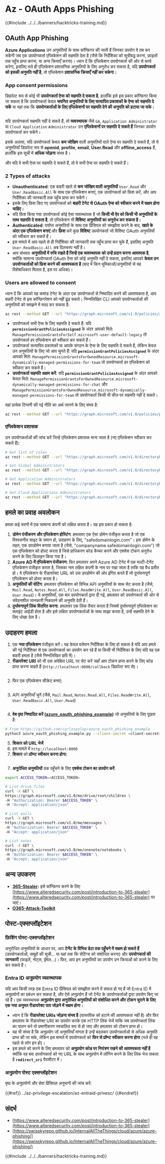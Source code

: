 # Az - OAuth Apps Phishing

{{#include ../../../banners/hacktricks-training.md}}

## OAuth App Phishing

**Azure Applications** उन अनुमतियों के साथ कॉन्फ़िगर की जाती हैं जिनका उपयोग वे तब कर सकेंगी जब एक उपयोगकर्ता एप्लिकेशन की सहमति देता है (जैसे कि निर्देशिका को सूचीबद्ध करना, फ़ाइलों तक पहुँच प्राप्त करना, या अन्य क्रियाएँ करना)। ध्यान दें कि एप्लिकेशन उपयोगकर्ता की ओर से कार्य करेगा, इसलिए भले ही एप्लिकेशन प्रशासनिक अनुमतियों के लिए अनुरोध कर सकता है, यदि **उपयोगकर्ता को इसकी अनुमति नहीं है**, तो एप्लिकेशन **प्रशासनिक क्रियाएँ नहीं कर सकेगा**।

### App consent permissions

डिफ़ॉल्ट रूप से कोई भी **उपयोगकर्ता ऐप्स को सहमति दे सकता है**, हालाँकि इसे इस प्रकार कॉन्फ़िगर किया जा सकता है कि उपयोगकर्ता केवल **चयनित अनुमतियों के लिए सत्यापित प्रकाशकों के ऐप्स को सहमति दे सकें** या यहां तक कि **उपयोगकर्ताओं के लिए एप्लिकेशनों पर सहमति देने की अनुमति को हटाया जा सके**।

<figure><img src="../../../images/image.png" alt=""><figcaption></figcaption></figure>

यदि उपयोगकर्ता सहमति नहीं दे सकते हैं, तो **व्यवस्थापक** जैसे `GA`, `Application Administrator` या `Cloud Application` `Administrator` उन **एप्लिकेशनों पर सहमति दे सकते हैं** जिनका उपयोग उपयोगकर्ता कर सकेंगे।

इसके अलावा, यदि उपयोगकर्ता केवल **कम जोखिम** वाली अनुमतियों वाले ऐप्स पर सहमति दे सकते हैं, तो ये अनुमतियाँ डिफ़ॉल्ट रूप से **openid**, **profile**, **email**, **User.Read** और **offline_access** हैं, हालाँकि इस सूची में **अधिक जोड़ना** संभव है।

और यदि वे सभी ऐप्स पर सहमति दे सकते हैं, तो वे सभी ऐप्स पर सहमति दे सकते हैं।

### 2 Types of attacks

- **Unauthenticated**: एक बाहरी खाते से **कम जोखिम वाली अनुमतियों** `User.Read` और `User.ReadBasic.All` के साथ एक एप्लिकेशन बनाएं, एक उपयोगकर्ता को फ़िश करें, और आप निर्देशिका की जानकारी तक पहुँच प्राप्त कर सकेंगे।
- इसके लिए फ़िश किए गए उपयोगकर्ता को **बाहरी टेनेट से OAuth ऐप्स को स्वीकार करने में सक्षम होना चाहिए**।
- यदि फ़िश किया गया उपयोगकर्ता कोई ऐसा व्यवस्थापक है जो **किसी भी ऐप को किसी भी अनुमतियों के साथ सहमति दे सकता है**, तो एप्लिकेशन भी **विशिष्ट अनुमतियों का अनुरोध कर सकता है**।
- **Authenticated**: पर्याप्त अनुमतियों के साथ एक प्रिंसिपल को समझौता करने के बाद, **खाते के अंदर एक एप्लिकेशन बनाएं** और **फ़िश** करें कुछ **विशिष्ट** उपयोगकर्ता जो विशिष्ट OAuth अनुमतियों को स्वीकार कर सकते हैं।
- इस मामले में आप पहले से ही निर्देशिका की जानकारी तक पहुँच प्राप्त कर चुके हैं, इसलिए अनुमति `User.ReadBasic.All` अब दिलचस्प नहीं है।
- आप संभवतः **अनुमतियों में रुचि रखते हैं जिन्हें एक व्यवस्थापक को उन्हें प्रदान करना आवश्यक है**, क्योंकि सामान्य उपयोगकर्ता OAuth ऐप्स को कोई अनुमति नहीं दे सकता, इसलिए आपको **केवल उन उपयोगकर्ताओं को फ़िश करने की आवश्यकता है** (बाद में किन भूमिकाओं/अनुमतियों से यह विशेषाधिकार मिलता है, इस पर अधिक)।

### Users are allowed to consent

ध्यान दें कि आपको यह कमांड टेनेट के अंदर एक उपयोगकर्ता से निष्पादित करने की आवश्यकता है, आप बाहरी टेनेट से इस कॉन्फ़िगरेशन को नहीं ढूंढ सकते। निम्नलिखित CLI आपको उपयोगकर्ताओं की अनुमतियों को समझने में मदद कर सकता है:
```bash
az rest --method GET --url "https://graph.microsoft.com/v1.0/policies/authorizationPolicy"
```
- उपयोगकर्ता सभी ऐप्स के लिए सहमति दे सकते हैं: यदि **`permissionGrantPoliciesAssigned`** के अंदर आपको मिले: `ManagePermissionGrantsForSelf.microsoft-user-default-legacy` तो उपयोगकर्ता हर एप्लिकेशन को स्वीकार कर सकते हैं।
- उपयोगकर्ता सत्यापित प्रकाशकों या आपके संगठन के ऐप्स के लिए सहमति दे सकते हैं, लेकिन केवल उन अनुमतियों के लिए जो आप चुनते हैं: यदि **`permissionGrantPoliciesAssigned`** के अंदर आपको मिले: `ManagePermissionGrantsForOwnedResource.microsoft-dynamically-managed-permissions-for-team` तो उपयोगकर्ता हर एप्लिकेशन को स्वीकार कर सकते हैं।
- **उपयोगकर्ता सहमति अक्षम करें**: यदि **`permissionGrantPoliciesAssigned`** के अंदर आपको केवल मिले: `ManagePermissionGrantsForOwnedResource.microsoft-dynamically-managed-permissions-for-chat` और `ManagePermissionGrantsForOwnedResource.microsoft-dynamically-managed-permissions-for-team` तो उपयोगकर्ता किसी भी चीज़ पर सहमति नहीं दे सकते।

यहां प्रत्येक टिप्पणी की गई नीति का अर्थ जानने के लिए संभव है:
```bash
az rest --method GET --url "https://graph.microsoft.com/v1.0/policies/permissionGrantPolicies"
```
### **एप्लिकेशन प्रशासक**

उन उपयोगकर्ताओं की जांच करें जिन्हें एप्लिकेशन प्रशासक माना जाता है (नए एप्लिकेशन स्वीकार कर सकते हैं):
```bash
# Get list of roles
az rest --method GET --url "https://graph.microsoft.com/v1.0/directoryRoles"

# Get Global Administrators
az rest --method GET --url "https://graph.microsoft.com/v1.0/directoryRoles/1b2256f9-46c1-4fc2-a125-5b2f51bb43b7/members"

# Get Application Administrators
az rest --method GET --url "https://graph.microsoft.com/v1.0/directoryRoles/1e92c3b7-2363-4826-93a6-7f7a5b53e7f9/members"

# Get Cloud Applications Administrators
az rest --method GET --url "https://graph.microsoft.com/v1.0/directoryRoles/0d601d27-7b9c-476f-8134-8e7cd6744f02/members"
```
## **हमले का प्रवाह अवलोकन**

हमला कई चरणों में एक सामान्य कंपनी को लक्षित करता है। यह इस प्रकार हो सकता है:

1. **डोमेन पंजीकरण और एप्लिकेशन होस्टिंग**: हमलावर एक ऐसा डोमेन पंजीकृत करता है जो एक विश्वसनीय साइट के समान हो, उदाहरण के लिए, "safedomainlogin.com"। इस डोमेन के तहत, एक उपडोमेन बनाया जाता है (जैसे, "companyname.safedomainlogin.com") जो एक एप्लिकेशन को होस्ट करता है जिसे प्राधिकरण कोड कैप्चर करने और एक्सेस टोकन अनुरोध करने के लिए डिज़ाइन किया गया है।
2. **Azure AD में एप्लिकेशन पंजीकरण**: फिर हमलावर अपने Azure AD टेनेट में एक मल्टी-टेनेंट एप्लिकेशन पंजीकृत करता है, जिसका नाम लक्षित कंपनी के नाम पर रखा जाता है ताकि यह वैध प्रतीत हो। वे एप्लिकेशन के रीडायरेक्ट URL को उस उपडोमेन की ओर इंगित करते हैं जो दुर्भावनापूर्ण एप्लिकेशन को होस्ट करता है।
3. **अनुमतियों की सेटिंग**: हमलावर एप्लिकेशन को विभिन्न API अनुमतियों के साथ सेट करता है (जैसे, `Mail.Read`, `Notes.Read.All`, `Files.ReadWrite.All`, `User.ReadBasic.All`, `User.Read`)। ये अनुमतियाँ, एक बार उपयोगकर्ता द्वारा दी गई, हमलावर को उपयोगकर्ता की ओर से संवेदनशील जानकारी निकालने की अनुमति देती हैं।
4. **दुर्भावनापूर्ण लिंक वितरित करना**: हमलावर एक लिंक तैयार करता है जिसमें दुर्भावनापूर्ण एप्लिकेशन का क्लाइंट आईडी होता है और इसे लक्षित उपयोगकर्ताओं के साथ साझा करता है, उन्हें सहमति देने के लिए धोखा देता है।

## उदाहरण हमला

1. एक **नया एप्लिकेशन** पंजीकृत करें। यह केवल वर्तमान निर्देशिका के लिए हो सकता है यदि आप हमले की गई निर्देशिका से एक उपयोगकर्ता का उपयोग कर रहे हैं या किसी भी निर्देशिका के लिए यदि यह एक बाहरी हमला है (जैसे निम्नलिखित छवि में)।
1. **रीडायरेक्ट URI** को भी उस अपेक्षित URL पर सेट करें जहाँ आप टोकन प्राप्त करने के लिए कोड प्राप्त करना चाहते हैं (`http://localhost:8000/callback` डिफ़ॉल्ट रूप से)।

<figure><img src="../../../images/image (1).png" alt=""><figcaption></figcaption></figure>

2. फिर एक एप्लिकेशन सीक्रेट बनाएं:

<figure><img src="../../../images/image (2).png" alt=""><figcaption></figcaption></figure>

3. API अनुमतियाँ चुनें (जैसे, `Mail.Read`, `Notes.Read.All`, `Files.ReadWrite.All`, `User.ReadBasic.All`, `User.Read`)

<figure><img src="../../../images/image (3).png" alt=""><figcaption></figcaption></figure>

4. **वेब पृष्ठ निष्पादित करें (**[**azure_oauth_phishing_example**](https://github.com/carlospolop/azure_oauth_phishing_example)**)** जो अनुमतियों के लिए पूछता है:
```bash
# From https://github.com/carlospolop/azure_oauth_phishing_example
python3 azure_oauth_phishing_example.py --client-secret <client-secret> --client-id <client-id> --scopes "email,Files.ReadWrite.All,Mail.Read,Notes.Read.All,offline_access,openid,profile,User.Read"
```
5. **शिकार को URL भेजें**
1. इस मामले में `http://localhost:8000`
6. **शिकार** को **प्रॉम्प्ट स्वीकार करना होगा:**

<figure><img src="../../../images/image (4).png" alt=""><figcaption></figcaption></figure>

7. **अनुरोधित अनुमतियों** तक पहुँचने के लिए **एक्सेस टोकन का उपयोग करें**:
```bash
export ACCESS_TOKEN=<ACCESS_TOKEN>

# List drive files
curl -X GET \
https://graph.microsoft.com/v1.0/me/drive/root/children \
-H "Authorization: Bearer $ACCESS_TOKEN" \
-H "Accept: application/json"

# List eails
curl -X GET \
https://graph.microsoft.com/v1.0/me/messages \
-H "Authorization: Bearer $ACCESS_TOKEN" \
-H "Accept: application/json"

# List notes
curl -X GET \
https://graph.microsoft.com/v1.0/me/onenote/notebooks \
-H "Authorization: Bearer $ACCESS_TOKEN" \
-H "Accept: application/json"
```
## अन्य उपकरण

- [**365-Stealer**](https://github.com/AlteredSecurity/365-Stealer)**:** इसे कॉन्फ़िगर करने के लिए [https://www.alteredsecurity.com/post/introduction-to-365-stealer](https://www.alteredsecurity.com/post/introduction-to-365-stealer) पर जाएं।
- [**O365-Attack-Toolkit**](https://github.com/mdsecactivebreach/o365-attack-toolkit)

## पोस्ट-एक्सप्लॉइटेशन

### फ़िशिंग पोस्ट-एक्सप्लॉइटेशन

अनुरोधित अनुमतियों के आधार पर, आप **टेनेंट के विभिन्न डेटा तक पहुँचने में सक्षम हो सकते हैं** (उपयोगकर्ताओं, समूहों की सूची... या यहां तक कि सेटिंग्स को संशोधित करना) और **उपयोगकर्ता की जानकारी** (फाइलें, नोट्स, ईमेल...)। फिर, आप इन अनुमतियों का उपयोग उन क्रियाओं को करने के लिए कर सकते हैं।

### Entra ID अनुप्रयोग व्यवस्थापक

यदि आप किसी तरह एक Entra ID प्रिंसिपल को समझौता करने में सफल हो गए हैं जो Entra ID में अनुप्रयोगों का प्रबंधन कर सकता है, और ऐसे अनुप्रयोग हैं जो टेनेंट के उपयोगकर्ताओं द्वारा उपयोग किए जा रहे हैं। एक व्यवस्थापक **अनुप्रयोग द्वारा अनुरोधित अनुमतियों को संशोधित करने और टोकन चुराने के लिए एक नया अनुमत रीडायरेक्ट पता जोड़ने में सक्षम होगा**।
- ध्यान दें कि **रीडायरेक्ट URIs जोड़ना संभव है** (वास्तविक को हटाने की आवश्यकता नहीं है) और फिर हमलावर के रीडायरेक्ट URI का उपयोग करके एक HTTP लिंक भेजें ताकि जब उपयोगकर्ता लिंक का पालन करे तो प्रमाणीकरण स्वचालित रूप से हो जाए और हमलावर को टोकन प्राप्त हो।
- यह भी संभव है कि अनुप्रयोग जो अनुमतियाँ मांगता है उन्हें बदलकर उपयोगकर्ताओं से अधिक अनुमति प्राप्त की जा सके, लेकिन इस मामले में उपयोगकर्ता को **फिर से प्रॉम्प्ट स्वीकार करना होगा** (भले ही वह पहले से लॉग इन हो)।
- इस हमले को करने के लिए हमलावर को **अनुप्रयोग कोड पर नियंत्रण रखने की आवश्यकता नहीं है** क्योंकि वह बस उपयोगकर्ता को नए URL के साथ अनुप्रयोग में लॉगिन करने के लिए लिंक भेज सकता है **`redirect_uri`** पैरामीटर में।

### अनुप्रयोग पोस्ट एक्सप्लॉइटेशन

पृष्ठ के अनुप्रयोगों और सेवा प्रिंसिपल अनुभागों की जांच करें:

{{#ref}}
../az-privilege-escalation/az-entraid-privesc/
{{#endref}}

## संदर्भ

- [https://www.alteredsecurity.com/post/introduction-to-365-stealer](https://www.alteredsecurity.com/post/introduction-to-365-stealer)
- [https://swisskyrepo.github.io/InternalAllTheThings/cloud/azure/azure-phishing/](https://swisskyrepo.github.io/InternalAllTheThings/cloud/azure/azure-phishing/)

{{#include ../../../banners/hacktricks-training.md}}
